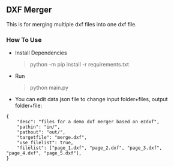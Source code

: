 ## DXF Merger

This is for merging multiple dxf files into one dxf file.

### How To Use

- Install Dependencies

  > python -m pip install -r requirements.txt

- Run

  > python main.py

- You can edit data.json file to change input folder+files, output folder+file:


```
{
    "desc": "files for a demo dxf merger based on ezdxf",
    "pathin": "in/",
    "pathout": "out/",
    "targetfile": "merge.dxf",
    "use_filelist": true,
    "filelist": ["page_1.dxf", "page_2.dxf", "page_3.dxf", "page_4.dxf", "page_5.dxf"],
}
```
